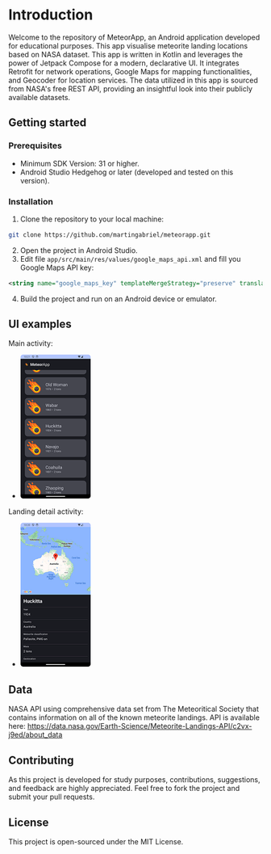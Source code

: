 # Introduction
Welcome to the repository of MeteorApp, an Android application developed for educational purposes. This app visualise meteorite landing locations based on NASA dataset. This app is written in Kotlin and leverages the power of Jetpack Compose for a modern, declarative UI. It integrates Retrofit for network operations, Google Maps for mapping functionalities, and Geocoder for location services. The data utilized in this app is sourced from NASA's free REST API, providing an insightful look into their publicly available datasets.

## Getting started

### Prerequisites
- Minimum SDK Version: 31 or higher.
- Android Studio Hedgehog or later (developed and tested on this version).

### Installation
1. Clone the repository to your local machine:
```bash
git clone https://github.com/martingabriel/meteorapp.git
```
2. Open the project in Android Studio.
3. Edit file `app/src/main/res/values/google_maps_api.xml` and fill you Google Maps API key:
```xml
<string name="google_maps_key" templateMergeStrategy="preserve" translatable="false">PASTE-API-KEY-HERE</string>
```
4. Build the project and run on an Android device or emulator.

## UI examples

Main activity:
- ![main activity example](/img/meteorapp_example_mainActivity.png)

Landing detail activity:
- ![landing activity example](/img/meteorapp_example_landingDetailActivity.png)

## Data
NASA API using comprehensive data set from The Meteoritical Society that contains information on all of the known meteorite landings. API is available here: https://data.nasa.gov/Earth-Science/Meteorite-Landings-API/c2vx-j9ed/about_data

## Contributing
As this project is developed for study purposes, contributions, suggestions, and feedback are highly appreciated. Feel free to fork the project and submit your pull requests.

## License
This project is open-sourced under the MIT License.

